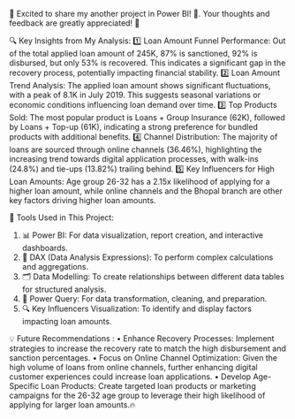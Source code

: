 📶 Excited to share my another project in Power BI! 🚀. Your thoughts and feedback are greatly appreciated! 🙌

 
🔍 Key Insights from My Analysis:
1️⃣ Loan Amount Funnel Performance: Out of the total applied loan amount of 245K, 87% is sanctioned, 92% is disbursed, but only 53% is recovered. This indicates a significant gap in the recovery process, potentially impacting financial stability.
2️⃣ Loan Amount Trend Analysis: The applied loan amount shows significant fluctuations, with a peak of 8.1K in July 2019. This suggests seasonal variations or economic conditions influencing loan demand over time.
3️⃣ Top Products Sold: The most popular product is Loans + Group Insurance (62K), followed by Loans + Top-up (61K), indicating a strong preference for bundled products with additional benefits.
4️⃣ Channel Distribution: The majority of loans are sourced through online channels (36.46%), highlighting the increasing trend towards digital application processes, with walk-ins (24.8%) and tie-ups (13.82%) trailing behind.
5️⃣ Key Influencers for High Loan Amounts: Age group 26-32 has a 2.15x likelihood of applying for a higher loan amount, while online channels and the Bhopal branch are other key factors driving higher loan amounts.

🔧 Tools Used in This Project:
  1. 📊 Power BI: For data visualization, report creation, and interactive dashboards.
  2. 🧮 DAX (Data Analysis Expressions): To perform complex calculations and aggregations.
  3. 🗂 Data Modelling: To create relationships between different data tables for structured analysis.
  4. 🔄 Power Query: For data transformation, cleaning, and preparation.
  5. 🔍 Key Influencers Visualization: To identify and display factors impacting loan amounts.


💡 Future Recommendations :
  • Enhance Recovery Processes: Implement strategies to increase the recovery rate to match the high disbursement and sanction percentages.
  • Focus on Online Channel Optimization: Given the high volume of loans from online channels, further enhancing digital customer experiences could increase loan applications.
  • Develop Age-Specific Loan Products: Create targeted loan products or marketing campaigns for the 26-32 age group to leverage their high likelihood of applying for larger loan amounts.🔥


